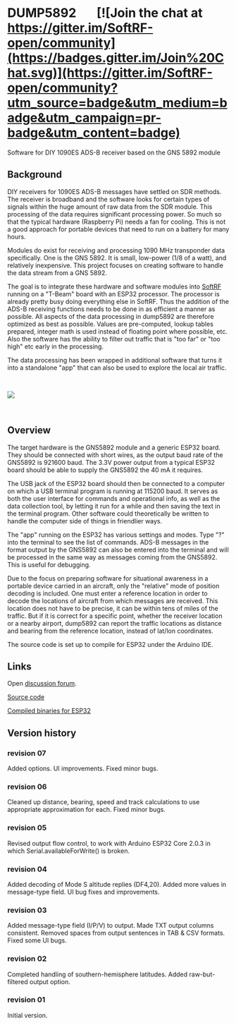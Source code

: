 # DUMP5892 &nbsp;&nbsp;&nbsp;&nbsp;&nbsp; [![Join the chat at https://gitter.im/SoftRF-open/community](https://badges.gitter.im/Join%20Chat.svg)](https://gitter.im/SoftRF-open/community?utm_source=badge&utm_medium=badge&utm_campaign=pr-badge&utm_content=badge)

Software for DIY 1090ES ADS-B receiver based on the GNS 5892 module

## Background

DIY receivers for 1090ES ADS-B messages have settled on SDR methods.  The receiver is broadband and the software looks for certain types of signals within the huge amount of raw data from the SDR module.  This processing of the data requires significant processing power.  So much so that the typical hardware (Raspberry Pi) needs a fan for cooling.  This is not a good approach for portable devices that need to run on a battery for many hours.

Modules do exist for receiving and processing 1090 MHz transponder data specifically.  One is the GNS 5892.  It is small, low-power (1/8 of a watt), and relatively inexpensive.  This project focuses on creating software to handle the data stream from a GNS 5892.

The goal is to integrate these hardware and software modules into [SoftRF](https://github.com/moshe-braner/SoftRF) 
running on a "T-Beam" board with an ESP32 processor.  The processor is already pretty busy doing everything else in SoftRF.  Thus the addition of the ADS-B receiving functions needs to be done in as efficient a manner as possible.  All aspects of the data processing in dump5892 are therefore optimized as best as possible.  Values are pre-computed, lookup tables prepared, integer math is used instead of floating point where possible, etc.  Also the software has the ability to filter out traffic that is "too far" or "too high" etc early in the processing.

The data processing has been wrapped in additional software that turns it into a standalone "app" that can also be used to explore the local air traffic.

<br>

![](https://github.com/moshe-braner/dump5892/tree/master/documentation/GNS5892_and_ESP32mini_.jpg)

<br>

## Overview

The target hardware is the GNS5892 module and a generic ESP32 board.  They should be connected with short wires, as the output baud rate of the GNS5892 is 921600 baud.  The 3.3V power output from a typical ESP32 board should be able to supply the GNS5892 the 40 mA it requires.

The USB jack of the ESP32 board should then be connected to a computer on which a USB terminal program is running at 115200 baud.  It serves as both the user interface for commands and operational info, as well as the data collection tool, by letting it run for a while and then saving the text in the terminal program.  Other software could theoretically be written to handle the computer side of things in friendlier ways.

The "app" running on the ESP32 has various settings and modes.  Type "?" into the terminal to see the list of commands.  ADS-B messages in the format output by the GNS5892 can also be entered into the terminal and will be processed in the same way as messages coming from the GNS5892.  This is useful for debugging.

Due to the focus on preparing software for situational awareness in a portable device carried in an aircraft, only the "relative" mode of position decoding is included.  One must enter a reference location in order to decode the locations of aircraft from which messages are received.  This location does not have to be precise, it can be within tens of miles of the traffic.  But if it is correct for a specific point, whether the receiver location or a nearby airport, dump5892 can report the traffic locations as distance and bearing from the reference location, instead of lat/lon coordinates.

The source code is set up to compile for ESP32 under the Arduino IDE.


## Links

Open [discussion forum](https://gitter.im/SoftRF-open/community).
<br>

[Source code](https://github.com/moshe-braner/dump5892/tree/master/source/dump5892)
<br>

[Compiled binaries for ESP32](https://github.com/moshe-braner/dump5892/tree/master/binaries)
<br>


## Version history

### revision 07

Added options.  UI improvements.  Fixed minor bugs.

### revision 06

Cleaned up distance, bearing, speed and track calculations to use appropriate approximation for each.  Fixed minor bugs.

### revision 05

Revised output flow control, to work with Arduino ESP32 Core 2.0.3 in which Serial.availableForWrite() is broken.

### revision 04

Added decoding of Mode S altitude replies (DF4,20).
Added more values in message-type field.
UI bug fixes and improvements.

### revision 03

Added message-type field (I/P/V) to output.
Made TXT output columns consistent.
Removed spaces from output sentences in TAB & CSV formats.
Fixed some UI bugs.

### revision 02

Completed handling of southern-hemisphere latitudes.
Added raw-but-filtered output option.

### revision 01

Initial version.